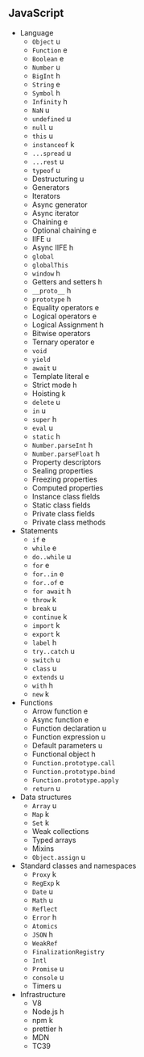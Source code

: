 ## JavaScript

- Language
  - `Object` u
  - `Function` e 
  - `Boolean` e
  - `Number` u
  - `BigInt` h
  - `String` e
  - `Symbol` h
  - `Infinity` h
  - `NaN` u
  - `undefined` u
  - `null` u
  - `this` u
  - `instanceof` k
  - `...spread` u
  - `...rest` u
  - `typeof` u
  - Destructuring u
  - Generators
  - Iterators
  - Async generator
  - Async iterator
  - Chaining e
  - Optional chaining e
  - IIFE u
  - Async IIFE h
  - `global`
  - `globalThis`
  - `window` h
  - Getters and setters h
  - `__proto__` h
  - `prototype` h
  - Equality operators e
  - Logical operators e
  - Logical Assignment h
  - Bitwise operators
  - Ternary operator e
  - `void`
  - `yield`
  - `await` u
  - Template literal e
  - Strict mode h
  - Hoisting k
  - `delete` u
  - `in` u
  - `super` h
  - `eval` u
  - `static` h
  - `Number.parseInt` h
  - `Number.parseFloat` h
  - Property descriptors
  - Sealing properties
  - Freezing properties
  - Computed properties
  - Instance class fields
  - Static class fields
  - Private class fields
  - Private class methods
- Statements
  - `if` e
  - `while` e
  - `do..while` u
  - `for` e
  - `for..in` e
  - `for..of` e
  - `for await` h
  - `throw` k
  - `break` u
  - `continue` k
  - `import` k
  - `export` k
  - `label` h
  - `try..catch` u
  - `switch` u
  - `class` u
  - `extends` u
  - `with` h
  - `new` k
- Functions
  - Arrow function e
  - Async function e
  - Function declaration u
  - Function expression u
  - Default parameters u
  - Functional object h
  - `Function.prototype.call`
  - `Function.prototype.bind`
  - `Function.prototype.apply`
  - `return` u
- Data structures
  - `Array` u
  - `Map` k
  - `Set` k
  - Weak collections
  - Typed arrays
  - Mixins
  - `Object.assign` u
- Standard classes and namespaces
  - `Proxy` k
  - `RegExp` k
  - `Date` u
  - `Math` u
  - `Reflect`
  - `Error` h
  - `Atomics`
  - `JSON` h
  - `WeakRef`
  - `FinalizationRegistry`
  - `Intl`
  - `Promise` u
  - `console` u
  - Timers u
- Infrastructure
  - V8
  - Node.js h
  - npm k
  - prettier h
  - MDN
  - TC39
